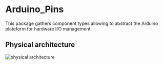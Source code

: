 # Arduino_Pins
This package gathers component types allowing to abstract the Arduino plateform for hardware I/O management.

## Physical architecture

![physical architecture](http://www.plantuml.com/plantuml/proxy?cache=no&src=https://raw.github.com/HomeMadeBots/Arduino_Pins/master/doc/Arduino_Pins.puml)

